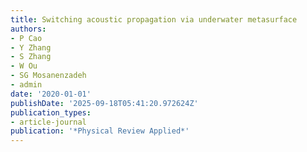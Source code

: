 ```yaml
---
title: Switching acoustic propagation via underwater metasurface
authors:
- P Cao
- Y Zhang
- S Zhang
- W Ou
- SG Mosanenzadeh
- admin
date: '2020-01-01'
publishDate: '2025-09-18T05:41:20.972624Z'
publication_types:
- article-journal
publication: '*Physical Review Applied*'
---
```

